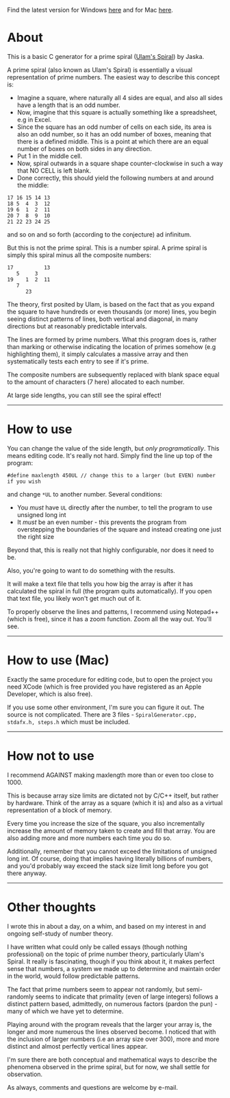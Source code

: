 Find the latest version for Windows [here](http://code.google.com/p/gjsieve/downloads/detail?name=NCSpiral.rar) and for Mac [here](http://code.google.com/p/gjsieve/downloads/detail?name=NCSpiral_Mac.rar).

# About #

This is a basic C generator for a prime spiral ([Ulam's Spiral](http://mathworld.wolfram.com/PrimeSpiral.html)) by Jaska.

A prime spiral (also known as Ulam's Spiral) is essentially a visual representation
of prime numbers. The easiest way to describe this concept is:

  * Imagine a square, where naturally all 4 sides are equal, and also all sides have a length that is an odd number.
  * Now, imagine that this square is actually something like a spreadsheet, e.g in Excel.
  * Since the square has an odd number of cells on each side, its area is also an odd number, so it has an odd number of boxes, meaning that there is a defined middle. This is a point at which there are an equal number of boxes on both sides in any direction.
  * Put 1 in the middle cell.
  * Now, spiral outwards in a square shape counter-clockwise in such a way that NO CELL is left blank.
  * Done correctly, this should yield the following numbers at and around the middle:
```
17 16 15 14 13
18 5  4  3  12
19 6  1  2  11
20 7  8  9  10 
21 22 23 24 25
```
and so on and so forth (according to the conjecture) ad infinitum.

But this is not the prime spiral. This is a number spiral. A prime spiral is simply this spiral minus all the composite numbers:
```
17          13
   5     3  
19    1  2  11
   7          
      23 
```
The theory, first posited by Ulam, is based on the fact that as you expand the square to have hundreds or even thousands (or more) lines, you begin seeing distinct patterns of lines, both vertical and diagonal, in many directions but at reasonably predictable intervals.

The lines are formed by prime numbers. What this program does is, rather than marking or otherwise indicating the location of primes somehow (e.g highlighting them), it simply calculates a massive array and then systematically tests each entry to see if it's prime.

The composite numbers are subsequently replaced with blank space equal to the amount of characters (7 here) allocated to each number.

At large side lengths, you can still see the spiral effect!


---


# How to use #

You can change the value of the side length, but _only programatically_. This means editing code. It's really not hard. Simply find the line up top of the program:
```
#define maxlength 450UL // change this to a larger (but EVEN) number if you wish
```
and change `*UL` to another number. Several conditions:

  * You _must_ have `UL` directly after the number, to tell the program to use unsigned long int
  * It _must_ be an even number - this prevents the program from overstepping the boundaries of the square and instead creating one just the right size

Beyond that, this is really not that highly configurable, nor does it need to be.

Also, you're going to want to do something with the results.

It will make a text file that tells you how big the array is after it has calculated the spiral in full (the program quits automatically). If you open that text file, you likely won't get much out of it.

To properly observe the lines and patterns, I recommend using Notepad++ (which is free), since it has a zoom function. Zoom all the way out. You'll see.


---


# How to use (Mac) #

Exactly the same procedure for editing code, but to open the project you need XCode (which is free provided you have registered as an Apple Developer, which is also free).

If you use some other environment, I'm sure you can figure it out. The source is not complicated. There are 3 files - `SpiralGenerator.cpp, stdafx.h, steps.h` which must be included.


---


# How not to use #

I recommend AGAINST making maxlength more than or even too close to 1000.

This is because array size limits are dictated not by C/C++ itself, but rather by hardware. Think of the array as a square (which it is) and also as a virtual representation of a block of memory.

Every time you increase the size of the square, you also incrementally increase the amount of memory taken to create and fill that array. You are also adding more and more numbers each time you do so.

Additionally, remember that you cannot exceed the limitations of unsigned long int. Of course, doing that implies having literally billions of numbers, and you'd probably way exceed the stack size limit long before you got there anyway.


---


# Other thoughts #

I wrote this in about a day, on a whim, and based on my interest in and ongoing self-study of number theory.

I have written what could only be called essays (though nothing professional) on the topic of prime number theory, particularly Ulam's Spiral. It really is fascinating, though if you think about it, it makes perfect sense that numbers, a system we made up to determine and maintain order in the world, would follow predictable patterns.

The fact that prime numbers seem to appear not randomly, but semi-randomly seems to indicate that primality (even of large integers) follows a distinct pattern based, admittedly, on numerous factors (pardon the pun) - many of which we have yet to determine.

Playing around with the program reveals that the larger your array is, the longer and more numerous the lines observed become. I noticed that with the inclusion of  larger numbers (i.e an array size over 300), more and more distinct and almost perfectly vertical lines appear.

I'm sure there are both conceptual and mathematical ways to describe the phenomena observed in the prime spiral, but for now, we shall settle for observation.

As always, comments and questions are welcome by e-mail.